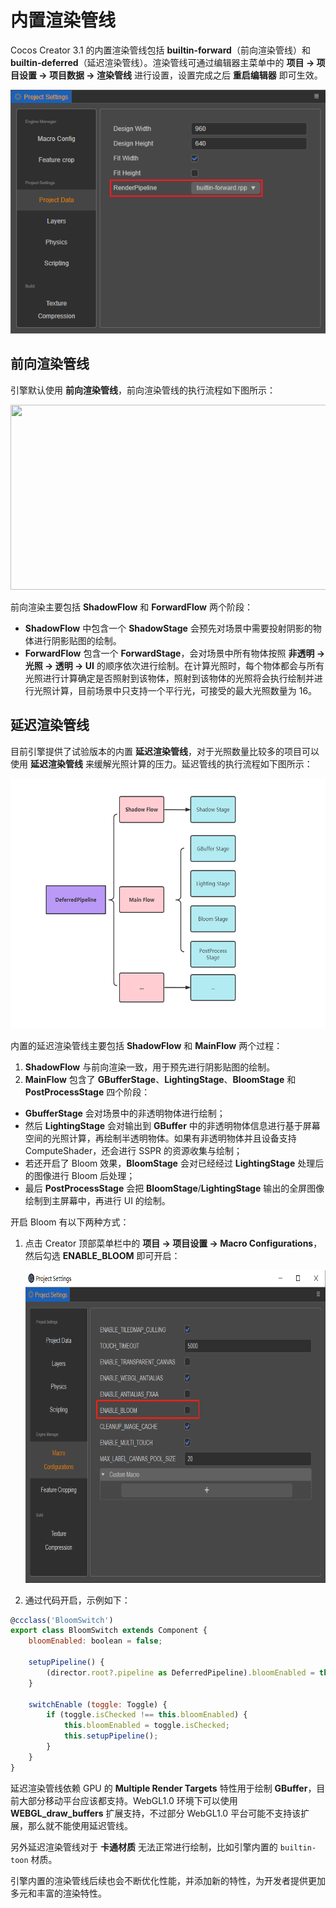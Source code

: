 # 内置渲染管线

Cocos Creator 3.1 的内置渲染管线包括 **builtin-forward**（前向渲染管线）和 **builtin-deferred**（延迟渲染管线）。渲染管线可通过编辑器主菜单中的 **项目 -> 项目设置 -> 项目数据 -> 渲染管线** 进行设置，设置完成之后 **重启编辑器** 即可生效。

![setting](./image/setting.png)

## 前向渲染管线

引擎默认使用 **前向渲染管线**，前向渲染管线的执行流程如下图所示：

<img src="./image/forward-pipeline.png" width=760 height=296></img>

前向渲染主要包括 **ShadowFlow** 和 **ForwardFlow** 两个阶段：
- **ShadowFlow** 中包含一个 **ShadowStage** 会预先对场景中需要投射阴影的物体进行阴影贴图的绘制。
- **ForwardFlow** 包含一个 **ForwardStage**，会对场景中所有物体按照 **非透明 -> 光照 -> 透明 -> UI** 的顺序依次进行绘制。在计算光照时，每个物体都会与所有光照进行计算确定是否照射到该物体，照射到该物体的光照将会执行绘制并进行光照计算，目前场景中只支持一个平行光，可接受的最大光照数量为 16。

## 延迟渲染管线

目前引擎提供了试验版本的内置 **延迟渲染管线**，对于光照数量比较多的项目可以使用 **延迟渲染管线** 来缓解光照计算的压力。延迟管线的执行流程如下图所示：

<img src="./image/DeferredPipeline.png" width=760 height=400></img>

内置的延迟渲染管线主要包括 **ShadowFlow** 和 **MainFlow** 两个过程：
1. **ShadowFlow** 与前向渲染一致，用于预先进行阴影贴图的绘制。
2. **MainFlow** 包含了 **GBufferStage**、**LightingStage**、**BloomStage** 和 **PostProcessStage** 四个阶段：  
- **GbufferStage** 会对场景中的非透明物体进行绘制；
- 然后 **LightingStage** 会对输出到 **GBuffer** 中的非透明物体信息进行基于屏幕空间的光照计算，再绘制半透明物体。如果有非透明物体并且设备支持 ComputeShader，还会进行 SSPR 的资源收集与绘制；
- 若还开启了 Bloom 效果，**BloomStage** 会对已经经过 **LightingStage** 处理后的图像进行 Bloom 后处理；
- 最后 **PostProcessStage** 会把 **BloomStage**/**LightingStage** 输出的全屏图像绘制到主屏幕中，再进行 UI 的绘制。

开启 Bloom 有以下两种方式：

1. 点击 Creator 顶部菜单栏中的 **项目 -> 项目设置 -> Macro Configurations**，然后勾选 **ENABLE_BLOOM** 即可开启：

    <img src="./image/BloomEnable.png" width=760 height=500></img>

2. 通过代码开启，示例如下：

```js
@ccclass('BloomSwitch')
export class BloomSwitch extends Component {
    bloomEnabled: boolean = false;

    setupPipeline() {
        (director.root?.pipeline as DeferredPipeline).bloomEnabled = this.bloomEnabled;
    }

    switchEnable (toggle: Toggle) {
        if (toggle.isChecked !== this.bloomEnabled) {
            this.bloomEnabled = toggle.isChecked;
            this.setupPipeline();
        }
    }
}
```

延迟渲染管线依赖 GPU 的 **Multiple Render Targets** 特性用于绘制 **GBuffer**，目前大部分移动平台应该都支持。WebGL1.0 环境下可以使用 **WEBGL_draw_buffers** 扩展支持，不过部分 WebGL1.0 平台可能不支持该扩展，那么就不能使用延迟管线。

另外延迟渲染管线对于 **卡通材质** 无法正常进行绘制，比如引擎内置的 `builtin-toon` 材质。

引擎内置的渲染管线后续也会不断优化性能，并添加新的特性，为开发者提供更加多元和丰富的渲染特性。
